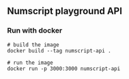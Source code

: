 ## Numscript playground API

### Run with docker

```
# build the image
docker build --tag numscript-api .

# run the image
docker run -p 3000:3000 numscript-api
```
